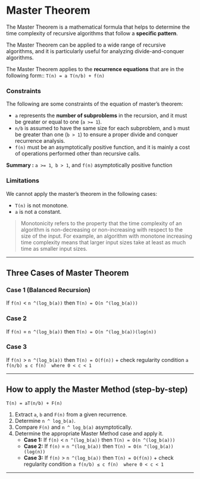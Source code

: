 # Master Theorem

The Master Theorem is a mathematical formula that helps to determine the time complexity of recursive algorithms that follow a **specific pattern**.

The Master Theorem can be applied to a wide range of recursive algorithms, and it is particularly useful for analyzing divide-and-conquer algorithms.

The Master Theorem applies to the **recurrence equations** that are in the following form:: `T(n) = a T(n/b) + f(n)`

### Constraints

The following are some constraints of the equation of master’s theorem:

- `a` represents the **number of subproblems** in the recursion, and it must be greater or equal to one (`a >= 1`).
- `n/b` is assumed to have the same size for each subproblem, and `b` must be greater than one (`b > 1`) to ensure a proper divide and conquer recurrence analysis.
- `f(n)` must be an asymptotically positive function, and it is mainly a cost of operations performed other than recursive calls.


**Summary :** `a >= 1`,` b > 1`, and `f(n)` asymptotically positive function 

<!-- is a function that satisfies a certain regularity condition. -->

### Limitations

We cannot apply the master’s theorem in the following cases:

- `T(n)` is not monotone.
- `a` is not a constant.

> Monotonicity refers to the property that the time complexity of an algorithm is non-decreasing or non-increasing with respect to the size of the input. For example, an algorithm with monotone increasing time complexity means that larger input sizes take at least as much time as smaller input sizes.

---------------------------------------------------------

## Three Cases of Master Theorem

### Case 1 (Balanced Recursion)

If `f(n)` < `n ^(log_b(a))` then `T(n) = O(n ^(log_b(a)))`

### Case 2 

If `f(n)` = `n ^(log_b(a))` then `T(n) = O(n ^(log_b(a))(log(n))`

### Case 3

If `f(n)` > `n ^(log_b(a))` then `T(n) = O(f(n))` + check regularity condition `a f(n/b) ≤ c f(n)  where 0 < c < 1`

------------------------------

## How to apply the Master Method (step-by-step)

`T(n) = aT(n/b) + F(n)`

1. Extract `a`, `b` and `F(n)` from a given recurrence.
2. Determine `n ^ log_b(a)`.
3. Compare `F(n)` and `n ^ log_b(a)` asymptotically.
4. Determine the appropriate Master Method case and apply it.
    - **Case 1:**  If `f(n)` < `n ^(log_b(a))` then `T(n) = O(n ^(log_b(a)))`
    - **Case 2:**  If `f(n)` = `n ^(log_b(a))` then `T(n) = O(n ^(log_b(a))(log(n))`
    - **Case 3:**  If `f(n)` > `n ^(log_b(a))` then `T(n) = O(f(n))` + check regularity condition `a f(n/b) ≤ c f(n)  where 0 < c < 1`

----------------------------------


